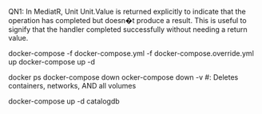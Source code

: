 QN1:
In MediatR, Unit Unit.Value is returned explicitly to indicate that the operation has completed but doesn�t produce a result. 
This is useful to signify that the handler completed successfully without needing a return value.



docker-compose -f docker-compose.yml -f docker-compose.override.yml up 
docker-compose up -d

docker ps
docker-compose down
ocker-compose down -v   #: Deletes containers, networks, AND all volumes 

docker-compose up -d catalogdb